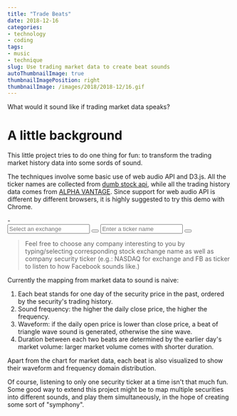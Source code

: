 ```yaml
---
title: "Trade Beats"
date: 2018-12-16
categories:
- technology
- coding
tags:
- music
- technique
slug: Use trading market data to create beat sounds
autoThumbnailImage: true
thumbnailImagePosition: right
thumbnailImage: /images/2018/2018-12/16.gif
---
```


What would it sound like if trading market data speaks? 
<!--more-->

# A little background

This little project tries to do one thing for fun: to transform the trading market history data into some sords of sound.

The techniques involve some basic use of web audio API and D3.js. All the ticker names are collected from [dumb stock api](https://dumbstockapi.com/), while all the trading history data comes from [ALPHA VANTAGE](https://www.alphavantage.co/). Since support for web audio API is different by different browsers, it is highly suggested to try this demo with Chrome.

<div>
    <link rel="stylesheet" type="text/css" href="/css/trading-audio/techan.css" />
    <link rel="stylesheet" type="text/css" href="/css/trading-audio/awesomplete.css" />
    <link rel="stylesheet" type="text/css" href="/css/trading-audio/style.css" />
    <link rel="stylesheet" href="https://maxcdn.bootstrapcdn.com/font-awesome/4.3.0/css/font-awesome.min.css">
    <script src="http://d3js.org/d3.v4.min.js"></script>
    <script src="/js/trading-audio/techan.min.js"></script>
    <script src="/js/trading-audio/awesomplete.min.js"></script>
    <script src="/js/trading-audio/main.js" type="module"></script>
    <div>-</div>
</div>

<div>
    <section id="combobox">
            <label id="exchange-combobox">
                <input id="exchange-input" placeholder="Select an exchange" class="dropdown-input" />
                <button id="exchange-btn" class="dropdown-btn" type="button"><span class="caret"></span></button>
            </label>
            <label id="ticker-combobox">
                <input id="ticker-input" placeholder="Enter a ticker name" class="dropdown-input" />
                <button id="ticker-btn" class="dropdown-btn" type="button"><span class="caret"></span></button>
            </label>
            <button id="togglePlay" hidden><i class="fa fa-play"></i></button>
    </section>
<div>

<div></div>

>Feel free to choose any company interesting to you by typing/selecting corresponding stock exchange name as well as company security ticker (e.g.: NASDAQ for exchange and FB as ticker to listen to how Facebook sounds like.)

<div id="demo">
    <div id="chart" hidden></div>
</div>

Currently the mapping from market data to sound is naive: 

1. Each beat stands for one day of the security price in the past, ordered by the security's trading history.
2. Sound frequency: the higher the daily close price, the higher the frequency.
3. Waveform: if the daily open price is lower than close price, a beat of triangle wave sound is generated, otherwise the sine wave. 
4. Duration between each two beats are determined by the earlier day's market volume: larger market volume comes with shorter duration.

Apart from the chart for market data, each beat is also visualized to show their waveform and frequency domain distribution.

<div id="demo">
    <canvas id="proceduralCanvas" hidden></canvas>
</div>

Of course, listening to only one security ticker at a time isn't that much fun. Some good way to extend this project might be to map multiple securities into different sounds, and play them simultaneously, in the hope of creating some sort of "symphony".
